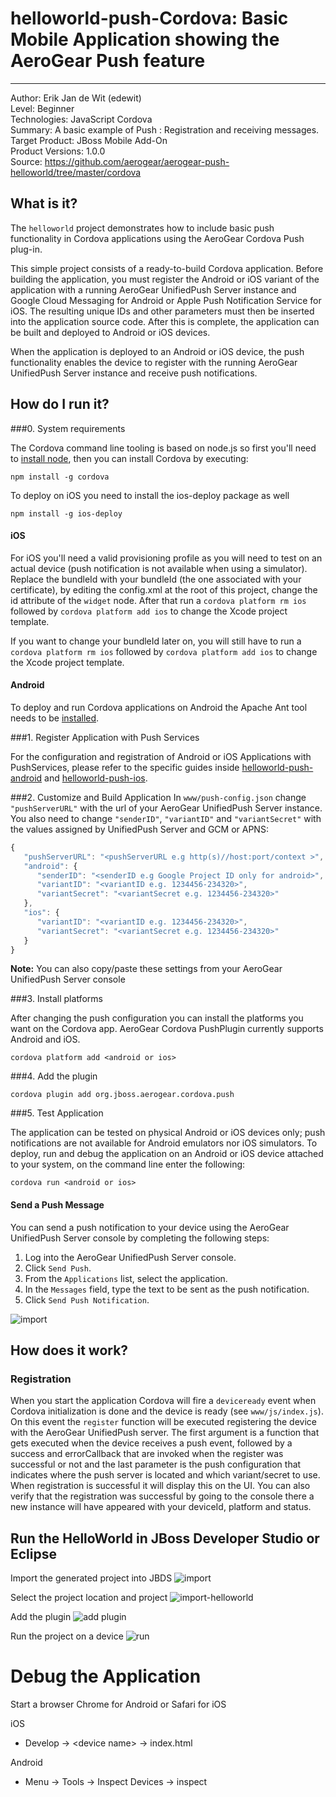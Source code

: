 # helloworld-push-Cordova: Basic Mobile Application showing the AeroGear Push feature
---------
Author: Erik Jan de Wit (edewit)  
Level: Beginner  
Technologies: JavaScript Cordova  
Summary: A basic example of Push : Registration and receiving messages.  
Target Product: JBoss Mobile Add-On  
Product Versions: 1.0.0  
Source: https://github.com/aerogear/aerogear-push-helloworld/tree/master/cordova  

## What is it?
The ```helloworld``` project demonstrates how to include basic push functionality in Cordova applications using the AeroGear Cordova Push plug-in.

This simple project consists of a ready-to-build Cordova application. Before building the application, you must register the Android or iOS variant of the application with a running AeroGear UnifiedPush Server instance and Google Cloud Messaging for Android or Apple Push Notification Service for iOS. The resulting unique IDs and other parameters must then be inserted into the application source code. After this is complete, the application can be built and deployed to Android or iOS devices.

When the application is deployed to an Android or iOS device, the push functionality enables the device to register with the running AeroGear UnifiedPush Server instance and receive push notifications.

## How do I run it?

###0. System requirements

The Cordova command line tooling is based on node.js so first you'll need to [install node](http://nodejs.org/download/), then you can install Cordova by executing:
```shell
npm install -g cordova
```

To deploy on iOS you need to install the ios-deploy package as well
```shell
npm install -g ios-deploy
```

#### iOS
For iOS you'll need a valid provisioning profile as you will need to test on an actual device (push notification is not available when using a simulator).
Replace the bundleId with your bundleId (the one associated with your certificate), by editing the config.xml at the root of this project, change the id attribute of the ```widget``` node. After that run a ```cordova platform rm ios``` followed by ```cordova platform add ios``` to change the Xcode project template.

If you want to change your bundleId later on, you will still have to run a ```cordova platform rm ios``` followed by ```cordova platform add ios``` to change the Xcode project template.

#### Android
To deploy and run Cordova applications on Android the Apache Ant tool needs to be [installed](http://ant.apache.org/manual/install.html).


###1. Register Application with Push Services

For the configuration and registration of Android or iOS Applications with PushServices, please refer to the specific guides inside [helloworld-push-android](https://github.com/aerogear/aerogear-push-helloworld/tree/master/android#2-register-application-with-push-services) and [helloworld-push-ios](https://github.com/aerogear/aerogear-push-helloworld/tree/master/ios#2-register-application-with-push-services).

###2. Customize and Build Application
In ```www/push-config.json``` change ```"pushServerURL"``` with the url of your AeroGear UnifiedPush Server instance. You also need to change ```"senderID"```, ```"variantID"``` and ```"variantSecret"``` with the values assigned by UnifiedPush Server and GCM or APNS:

```javascript
{
   "pushServerURL": "<pushServerURL e.g http(s)//host:port/context >",
   "android": {
      "senderID": "<senderID e.g Google Project ID only for android>",
      "variantID": "<variantID e.g. 1234456-234320>",
      "variantSecret": "<variantSecret e.g. 1234456-234320>"
   },
   "ios": {
      "variantID": "<variantID e.g. 1234456-234320>",
      "variantSecret": "<variantSecret e.g. 1234456-234320>"
   }
}


```

**Note:** You can also copy/paste these settings from your AeroGear UnifiedPush Server console

###3. Install platforms

After changing the push configuration you can install the platforms you want on the Cordova app. AeroGear Cordova PushPlugin currently supports Android and iOS.
```shell
cordova platform add <android or ios>
```

###4. Add the plugin

```shell
cordova plugin add org.jboss.aerogear.cordova.push
```

###5. Test Application

The application can be tested on physical Android or iOS devices only; push notifications are not available for Android emulators nor iOS simulators. To deploy, run and debug the application on an Android or iOS device attached to your system, on the command line enter the following:
```shell
cordova run <android or ios>
```

#### Send a Push Message
You can send a push notification to your device using the AeroGear UnifiedPush Server console by completing the following steps:

1. Log into the AeroGear UnifiedPush Server console.
2. Click ```Send Push```.
3. From the ```Applications``` list, select the application.
4. In the ```Messages``` field, type the text to be sent as the push notification.
5. Click ```Send Push Notification```.

![import](../cordova/doc/compose-message.png)

## How does it work?

### Registration
When you start the application Cordova will fire a ```deviceready``` event when Cordova initialization is done and the device is ready (see ```www/js/index.js```). On this event the ```register``` function will be executed registering the device with the AeroGear UnifiedPush server. The first argument is a function that gets executed when the device receives a push event, followed by a success and errorCallback that are invoked when the register was successful or not and the last parameter is the push configuration that indicates where the push server is located and which variant/secret to use. When registration is successful it will display this on the UI. You can also verify that the registration was successful by going to the console there a new instance will have appeared with your deviceId, platform and status.


## Run the HelloWorld in JBoss Developer Studio or Eclipse

Import the generated project into JBDS
![import](doc/import.png)

Select the project location and project
![import-helloworld](doc/import-helloworld.png)

Add the plugin
![add plugin](doc/plugin-add.png)

Run the project on a device
![run](doc/run.png)

Debug the Application
=====================

Start a browser Chrome for Android or Safari for iOS

iOS
* Develop -> &lt;device name> -> index.html

Android
* Menu -> Tools -> Inspect Devices -> inspect


